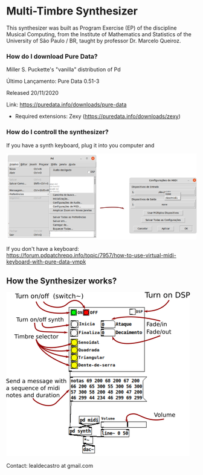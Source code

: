 # Multi-Timbre Synthesizer

This synthesizer was built as Program Exercise (EP) of the discipline Musical Computing, from the Institute of Mathematics and Statistics of the University of São Paulo / BR, taught by professor Dr. Marcelo Queiroz.

### How do I download Pure Data?

Miller S. Puckette's "vanilla" distribution of Pd

Último Lançamento: Pure Data 0.51-3

Released 20/11/2020

Link: https://puredata.info/downloads/pure-data

- Required extensions: Zexy (https://puredata.info/downloads/zexy)

### How do I controll the synthesizer?

If you have a synth keyboard, plug it into you computer and

![Turn on the Synth](img/sint.png)

If you don't have a keyboard: https://forum.pdpatchrepo.info/topic/7957/how-to-use-virtual-midi-keyboard-with-pure-data-vmpk

## How the Synthesizer works?

![Synth](img/sint2.png)

Contact: lealdecastro at gmail.com


